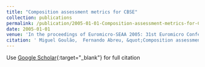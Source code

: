 ```yaml
---
title: "Composition assessment metrics for CBSE"
collection: publications
permalink: /publication/2005-01-01-Composition-assessment-metrics-for-CBSE
date: 2005-01-01
venue: 'In the proceedings of Euromicro-SEAA 2005: 31st Euromicro Conference on Software Engineering and Advanced Applications'
citation: ' Miguel Goulão,  Fernando Abreu, &quot;Composition assessment metrics for CBSE.&quot; In the proceedings of Euromicro-SEAA 2005: 31st Euromicro Conference on Software Engineering and Advanced Applications, 2005.'
---
```

Use [Google Scholar](https://scholar.google.com/scholar?q=Composition+assessment+metrics+for+CBSE){:target="_blank"} for full citation